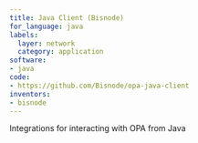 ```yaml
---
title: Java Client (Bisnode)
for_language: java
labels:
  layer: network
  category: application
software:
- java
code:
- https://github.com/Bisnode/opa-java-client
inventors:
- bisnode
---
```


Integrations for interacting with OPA from Java
